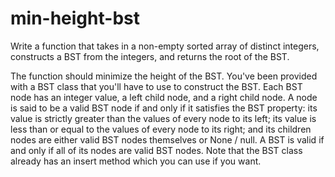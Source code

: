 # min-height-bst


  Write a function that takes in a non-empty sorted array of distinct integers,
  constructs a BST from the integers, and returns the root of the BST.
  
  The function should minimize the height of the BST.
  You've been provided with a BST  class that you'll have to use to
  construct the BST. Each BST node has an integer value, a left  child node, and a right  child node. A node is
  said to be a valid BST node if and only if it satisfies the BST property: its value  is strictly greater than the values of every
  node to its left; its value is less than or equal to the values
  of every node to its right; and its children nodes are either valid BST  nodes themselves or None / null.
  A BST is valid if and only if all of its nodes are valid BST nodes.
  Note that the BST class already has an insert method which you can use if you want.
  
  
